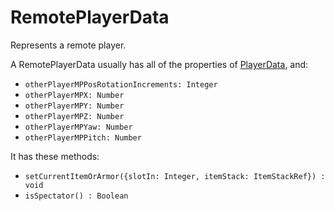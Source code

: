 # RemotePlayerData
Represents a remote player.

A RemotePlayerData usually has all of the properties of [PlayerData](PlayerData.md), and:

- `otherPlayerMPPosRotationIncrements: Integer`
- `otherPlayerMPX: Number`
- `otherPlayerMPY: Number`
- `otherPlayerMPZ: Number`
- `otherPlayerMPYaw: Number`
- `otherPlayerMPPitch: Number`

It has these methods:
- `setCurrentItemOrArmor({slotIn: Integer, itemStack: ItemStackRef}) : void`
- `isSpectator() : Boolean`